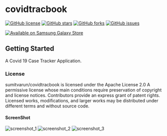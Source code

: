 

# covidtracbook
[![GitHub license](https://img.shields.io/github/license/sumitvarun/covidtracbook?color=%23E91E63)](https://github.com/sumitvarun/covidtracbook/blob/master/LICENSE)
[![GitHub stars](https://img.shields.io/github/stars/sumitvarun/covidtracbook?color=%23F9A825)](https://github.com/sumitvarun/covidtracbook/stargazers)
[![GitHub forks](https://img.shields.io/github/forks/sumitvarun/covidtracbook?color=%232E7D32)](https://github.com/sumitvarun/covidtracbook/network)
[![GitHub issues](https://img.shields.io/github/issues/sumitvarun/covidtracbook?color=%23673AB7)](https://github.com/sumitvarun/covidtracbook/issues)



<a href="https://galaxy.store/Co123vid"><img src="https://img.samsungapps.com/seller/images/badges/galaxyStore/png_big/GalaxyStore_English.png?ver=1599637432000" alt="Available on Samsung Galaxy Store" style="max-width: 100%; height: auto;"></a>



## Getting Started
A Covid 19 Case Tracker Application.
### License

sumitvarun/covidtracbook is licensed under the
Apache License 2.0
A permissive license whose main conditions require preservation of copyright and license notices. Contributors provide an express grant of patent rights. Licensed works, modifications, and larger works may be distributed under different terms and without source code.


#### ScreenShot
![screenshot_1](https://user-images.githubusercontent.com/52107131/95053954-c15d8400-070e-11eb-90ce-10762301e63c.png)
![screenshot_2](https://user-images.githubusercontent.com/52107131/95053984-cc181900-070e-11eb-97e2-97e9ed057d76.png)
![screenshot_3](https://user-images.githubusercontent.com/52107131/95054001-d20dfa00-070e-11eb-81b0-56e8a635ffa3.png)


